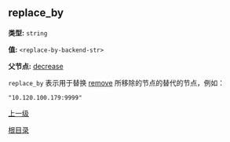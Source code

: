 replace_by
----------

**类型:** `string`

**值:** `<replace-by-backend-str>`

**父节点:** [decrease](decrease.md)

`replace_by` 表示用于替换 [remove](remove.md) 所移除的节点的替代的节点，例如：

    "10.120.100.179:9999"

[上一级](../table.md)

[根目录](../../../index.md)